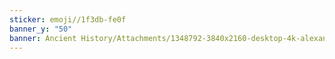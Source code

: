 ```yaml
---
sticker: emoji//1f3db-fe0f
banner_y: "50"
banner: Ancient History/Attachments/1348792-3840x2160-desktop-4k-alexander-the-great-wallpaper-image.jpg
---
```

